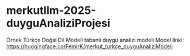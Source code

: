 # merkutllm-2025-duyguAnaliziProjesi
Örnek Türkçe Doğal Dil Modeli tabanlı duygu analizi modeli
Model linki: https://huggingface.co/FemirK/merkut_turkce_duyguAnaliziModeli
